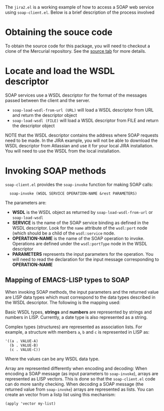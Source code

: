 The `jira2.el` is a working example of how to access a SOAP web service using `soap-client.el`.  Below is a brief description of the process involved

# Obtaining the souce code #

To obtain the source code for this package, you will need to checkout a clone of the Mercurial repository.  See the [source tab](http://code.google.com/p/emacs-soap-client/source/checkout) for more details.

# Locate and load the WSDL descriptor #

SOAP services use a WSDL descriptor for the format of the messages passed between the client and the server.

  * `soap-load-wsdl-from-url (URL)` will load a WSDL descriptor from URL and return the descriptor object
  * `soap-load-wsdl (FILE)` will load a WSDL descriptor from FILE and return the descriptor object

NOTE that the WSDL descriptor contains the address where SOAP requests need to be made.  In the JIRA example, you will not be able to download the WSDL descriptor from Atlassian and use it for your local JIRA installation.  You will need to use the WSDL from the local installation.

# Invoking SOAP methods #

`soap-client.el` provides the `soap-invoke` function for making SOAP calls:

```
  soap-invoke (WSDL SERVICE OPERATION-NAME &rest PARAMETERS)
```

The parameters are:

  * **WSDL** is the WSDL object as returned by `soap-load-wsdl-from-url` or `soap-load-wsdl`
  * **SERVICE** is the name of the SOAP service binding as defined in the WSDL descriptor.  Look for the `name` attribute of the `wsdl:port` node (which should be a child of the `wsdl:service` node.
  * **OPERATION-NAME** is the name of the SOAP operation to invoke.  Operations are defined under the `wsdl:portType` node in the WSDL descriptor
  * **PARAMETERS** represents the input parameters for the operation.  You will need to read the declaration for the input message corresponding to **OPERATION-NAME**

## Mapping of EMACS-LISP types to SOAP ##

When invoking SOAP methods, the input parameters and the returned value are LISP data types which must correspond to the data types described in the WSDL descriptor.  The following is the mapping used:

Basic WSDL types, **strings** and **numbers** are represented by strings and numbers in LISP.  Currently, a date type is also represented as a string.

Complex types (structures) are represented as association lists.  For example, a structure with members `a`, `b` and `c` is represented in LISP as:

```
'((a . VALUE-A)
  (b . VALUE-B)
  (c . VALUE-C))
```

Where the values can be any WSDL data type.

Array are represented differently when encoding and decoding:  When encoding a SOAP message (as input parameters to `soap-invoke`), arrays are represented as LISP vectors.  This is done so that the `soap-client.el` code can do more sanity checking.  When decoding a SOAP message (the returned value from `soap-invoke`) arrays are represented as lists.  You can create an vector from a listp list using this mechanism:

```
(apply 'vector my-list)
```